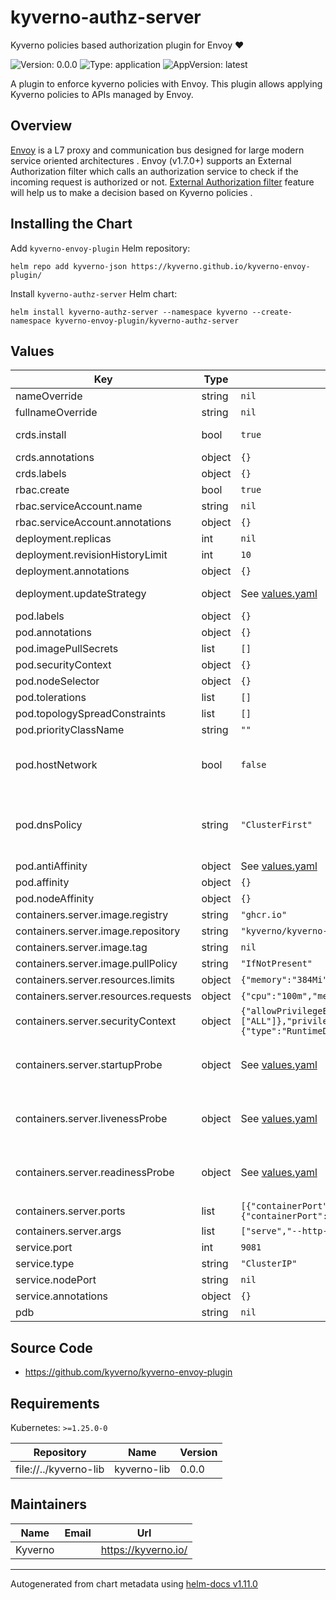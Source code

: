 # kyverno-authz-server

Kyverno policies based authorization plugin for Envoy ❤️

![Version: 0.0.0](https://img.shields.io/badge/Version-0.0.0-informational?style=flat-square) ![Type: application](https://img.shields.io/badge/Type-application-informational?style=flat-square) ![AppVersion: latest](https://img.shields.io/badge/AppVersion-latest-informational?style=flat-square)

A plugin to enforce kyverno policies with Envoy. This plugin allows applying Kyverno policies to APIs managed by Envoy.

## Overview

[Envoy](https://www.envoyproxy.io/docs/envoy/latest/intro/what_is_envoy) is a L7 proxy and communication bus designed for large modern service oriented architectures . Envoy (v1.7.0+) supports an External Authorization filter which calls an authorization service to check if the incoming request is authorized or not. [External Authorization filter](https://www.envoyproxy.io/docs/envoy/latest/intro/arch_overview/security/ext_authz_filter.html) feature will help us to make a decision based on Kyverno policies .

## Installing the Chart

Add `kyverno-envoy-plugin` Helm repository:

```shell
helm repo add kyverno-json https://kyverno.github.io/kyverno-envoy-plugin/
```

Install `kyverno-authz-server` Helm chart:

```shell
helm install kyverno-authz-server --namespace kyverno --create-namespace kyverno-envoy-plugin/kyverno-authz-server
```

## Values

| Key | Type | Default | Description |
|-----|------|---------|-------------|
| nameOverride | string | `nil` | Override the name of the chart |
| fullnameOverride | string | `nil` | Override the expanded name of the chart |
| crds.install | bool | `true` | Whether to have Helm install the CRDs, if the CRDs are not installed by Helm, they must be added before policies can be created |
| crds.annotations | object | `{}` | Additional CRDs annotations |
| crds.labels | object | `{}` | Additional CRDs labels |
| rbac.create | bool | `true` | Create RBAC resources |
| rbac.serviceAccount.name | string | `nil` | The ServiceAccount name |
| rbac.serviceAccount.annotations | object | `{}` | Annotations for the ServiceAccount |
| deployment.replicas | int | `nil` | Desired number of pods |
| deployment.revisionHistoryLimit | int | `10` | The number of revisions to keep |
| deployment.annotations | object | `{}` | Deployment annotations. |
| deployment.updateStrategy | object | See [values.yaml](values.yaml) | Deployment update strategy. Ref: https://kubernetes.io/docs/concepts/workloads/controllers/deployment/#strategy |
| pod.labels | object | `{}` | Additional labels to add to each pod |
| pod.annotations | object | `{}` | Additional annotations to add to each pod |
| pod.imagePullSecrets | list | `[]` | Image pull secrets |
| pod.securityContext | object | `{}` | Security context |
| pod.nodeSelector | object | `{}` | Node labels for pod assignment |
| pod.tolerations | list | `[]` | List of node taints to tolerate |
| pod.topologySpreadConstraints | list | `[]` | Topology spread constraints. |
| pod.priorityClassName | string | `""` | Optional priority class |
| pod.hostNetwork | bool | `false` | Change `hostNetwork` to `true` when you want the pod to share its host's network namespace. Useful for situations like when you end up dealing with a custom CNI over Amazon EKS. Update the `dnsPolicy` accordingly as well to suit the host network mode. |
| pod.dnsPolicy | string | `"ClusterFirst"` | `dnsPolicy` determines the manner in which DNS resolution happens in the cluster. In case of `hostNetwork: true`, usually, the `dnsPolicy` is suitable to be `ClusterFirstWithHostNet`. For further reference: https://kubernetes.io/docs/concepts/services-networking/dns-pod-service/#pod-s-dns-policy. |
| pod.antiAffinity | object | See [values.yaml](values.yaml) | Pod anti affinity constraints. |
| pod.affinity | object | `{}` | Pod affinity constraints. |
| pod.nodeAffinity | object | `{}` | Node affinity constraints. |
| containers.server.image.registry | string | `"ghcr.io"` | Image registry |
| containers.server.image.repository | string | `"kyverno/kyverno-envoy-plugin"` | Image repository |
| containers.server.image.tag | string | `nil` | Image tag Defaults to appVersion in Chart.yaml if omitted |
| containers.server.image.pullPolicy | string | `"IfNotPresent"` | Image pull policy |
| containers.server.resources.limits | object | `{"memory":"384Mi"}` | Pod resource limits |
| containers.server.resources.requests | object | `{"cpu":"100m","memory":"128Mi"}` | Pod resource requests |
| containers.server.securityContext | object | `{"allowPrivilegeEscalation":false,"capabilities":{"drop":["ALL"]},"privileged":false,"readOnlyRootFilesystem":true,"runAsNonRoot":true,"seccompProfile":{"type":"RuntimeDefault"}}` | Container security context |
| containers.server.startupProbe | object | See [values.yaml](values.yaml) | Startup probe. The block is directly forwarded into the deployment, so you can use whatever startupProbes configuration you want. ref: https://kubernetes.io/docs/tasks/configure-pod-container/configure-liveness-readiness-probes/ |
| containers.server.livenessProbe | object | See [values.yaml](values.yaml) | Liveness probe. The block is directly forwarded into the deployment, so you can use whatever livenessProbe configuration you want. ref: https://kubernetes.io/docs/tasks/configure-pod-container/configure-liveness-readiness-probes/ |
| containers.server.readinessProbe | object | See [values.yaml](values.yaml) | Readiness Probe. The block is directly forwarded into the deployment, so you can use whatever readinessProbe configuration you want. ref: https://kubernetes.io/docs/tasks/configure-pod-container/configure-liveness-readiness-probes/ |
| containers.server.ports | list | `[{"containerPort":9080,"name":"http","protocol":"TCP"},{"containerPort":9081,"name":"grpc","protocol":"TCP"}]` | Container ports. |
| containers.server.args | list | `["serve","--http-address=:9080","--grpc-address=:9081"]` | Container args. |
| service.port | int | `9081` | Service port. |
| service.type | string | `"ClusterIP"` | Service type. |
| service.nodePort | string | `nil` | Service node port. Only used if `type` is `NodePort`. |
| service.annotations | object | `{}` | Service annotations. |
| pdb | string | `nil` |  |

## Source Code

* <https://github.com/kyverno/kyverno-envoy-plugin>

## Requirements

Kubernetes: `>=1.25.0-0`

| Repository | Name | Version |
|------------|------|---------|
| file://../kyverno-lib | kyverno-lib | 0.0.0 |

## Maintainers

| Name | Email | Url |
| ---- | ------ | --- |
| Kyverno |  | <https://kyverno.io/> |

----------------------------------------------
Autogenerated from chart metadata using [helm-docs v1.11.0](https://github.com/norwoodj/helm-docs/releases/v1.11.0)
